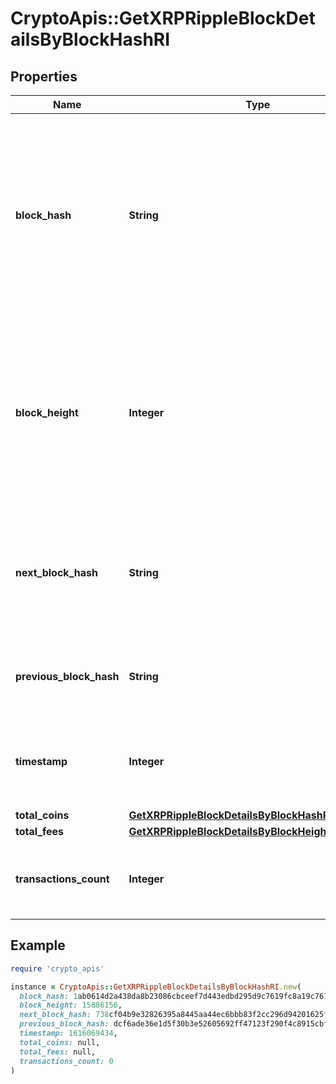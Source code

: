 # CryptoApis::GetXRPRippleBlockDetailsByBlockHashRI

## Properties

| Name | Type | Description | Notes |
| ---- | ---- | ----------- | ----- |
| **block_hash** | **String** | Represents the hash of the block, which is its unique identifier. It represents a cryptographic digital fingerprint made by hashing the block header twice through the SHA256 algorithm. |  |
| **block_height** | **Integer** | Represents the number of blocks in the blockchain preceding this specific block. Block numbers have no gaps. A blockchain usually starts with block 0 called the \&quot;Genesis block\&quot;. |  |
| **next_block_hash** | **String** | Represents the hash of the next block. When this is the last block of the blockchain this value will be an empty string. |  |
| **previous_block_hash** | **String** | Represents the hash of the previous block, also known as the parent block. |  |
| **timestamp** | **Integer** | Defines the exact date/time when this block was mined in Unix Timestamp. |  |
| **total_coins** | [**GetXRPRippleBlockDetailsByBlockHashRITotalCoins**](GetXRPRippleBlockDetailsByBlockHashRITotalCoins.md) |  |  |
| **total_fees** | [**GetXRPRippleBlockDetailsByBlockHeightRITotalFees**](GetXRPRippleBlockDetailsByBlockHeightRITotalFees.md) |  |  |
| **transactions_count** | **Integer** | Represents the total number of all transactions as part of this block. |  |

## Example

```ruby
require 'crypto_apis'

instance = CryptoApis::GetXRPRippleBlockDetailsByBlockHashRI.new(
  block_hash: 1ab0614d2a438da8b23086cbceef7d443edbd295d9c7619fc8a19c7618bc22c9,
  block_height: 15886156,
  next_block_hash: 738cf04b9e32826395a8445aa44ec6bbb83f2cc296d94201625f3a3d6ff85a5a,
  previous_block_hash: dcf6ade36e1d5f30b3e52605692ff47123f290f4c8915cbf5a6b7c3541f2354e,
  timestamp: 1616069434,
  total_coins: null,
  total_fees: null,
  transactions_count: 0
)
```

